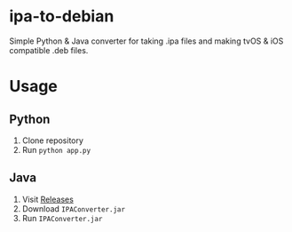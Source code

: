 # ipa-to-debian
Simple Python &amp; Java converter for taking .ipa files and making tvOS &amp; iOS compatible .deb files.


# Usage
## Python
1. Clone repository
2. Run ```python app.py```

## Java
1. Visit <a href="https://github.com/gnhen/ipa-to-debian/releases">Releases</a>
2. Download `IPAConverter.jar`
3. Run `IPAConverter.jar`
